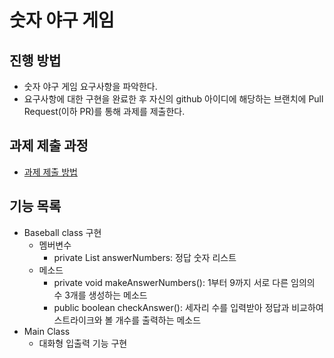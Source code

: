 # 숫자 야구 게임
## 진행 방법
* 숫자 야구 게임 요구사항을 파악한다.
* 요구사항에 대한 구현을 완료한 후 자신의 github 아이디에 해당하는 브랜치에 Pull Request(이하 PR)를 통해 과제를 제출한다.

## 과제 제출 과정
* [과제 제출 방법](https://github.com/next-step/nextstep-docs/tree/master/precourse)

## 기능 목록
- Baseball class 구현
  - 멤버변수
    - private List<Integer> answerNumbers: 정답 숫자 리스트
  - 메소드
    - private void makeAnswerNumbers(): 1부터 9까지 서로 다른 임의의 수 3개를 생성하는 메소드
    - public boolean checkAnswer(): 세자리 수를 입력받아 정답과 비교하여 스트라이크와 볼 개수를 출력하는 메소드
- Main Class
  - 대화형 입출력 기능 구현

